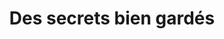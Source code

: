 ---
title: "Des secrets bien gardés"
description: "La forêt domaniale de Bercé la 7ème forêt remarquable à obtenir le label Forêt d’Exception®"
featured_image: '/images/foret-de-berce-automne.jpg' 
--- 